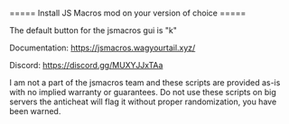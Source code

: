 ===== Install JS Macros mod on your version of choice =====

The default button for the jsmacros gui is "k"

Documentation: https://jsmacros.wagyourtail.xyz/

Discord: https://discord.gg/MUXYJJxTAa

I am not a part of the jsmacros team and these scripts are provided as-is with no implied warranty or guarantees. Do not use these scripts on big servers the anticheat will flag it without proper randomization, you have been warned.

